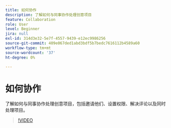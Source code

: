 ```yaml
---
title: 如何协作
description: 了解如何与同事协作处理创意项目
feature: Collaboration
role: User
level: Beginner
jira: null
exl-id: 314d3e32-5e7f-4557-9439-e12ec9986256
source-git-commit: 409e067ded1abd3bdf5b7bedc7616112b4589a60
workflow-type: tm+mt
source-wordcount: '37'
ht-degree: 0%

---
```


# 如何协作

了解如何与同事协作处理创意项目，包括邀请他们、设置权限、解决评论以及同时处理项目。

>[!VIDEO](https://video.tv.adobe.com/v/3420253?quality=12&learn=on&hidetitle=true)
